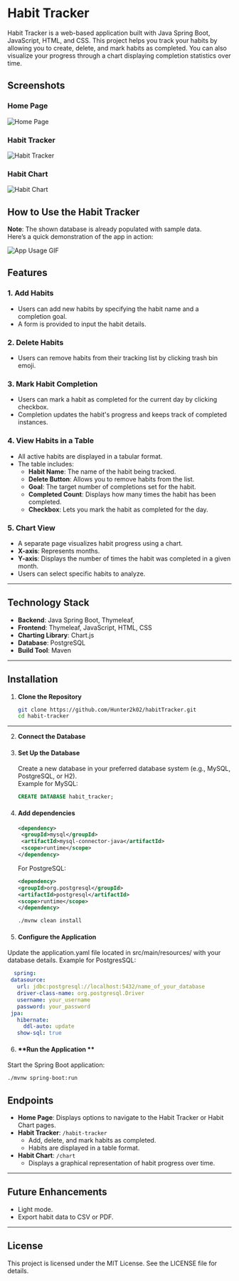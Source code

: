 
# Habit Tracker

Habit Tracker is a web-based application built with Java Spring Boot, JavaScript, HTML, and CSS.
This project helps you track your habits by allowing you to create, delete, and mark habits as completed.
You can also visualize your progress through a chart displaying completion statistics over time.

## Screenshots

### Home Page
![Home Page](./screenshots/home.png)

### Habit Tracker
![Habit Tracker](./screenshots/table.png)

### Habit Chart
![Habit Chart](./screenshots/chart.png)

## How to Use the Habit Tracker
**Note**: The shown database is already populated with sample data.
<br>Here’s a quick demonstration of the app in action:

![App Usage GIF](./screenshots/app-usage.gif)

## Features

### 1. **Add Habits**
   - Users can add new habits by specifying the habit name and a completion goal.
   - A form is provided to input the habit details.

### 2. **Delete Habits**
   - Users can remove habits from their tracking list by clicking trash bin emoji.

### 3. **Mark Habit Completion**
   - Users can mark a habit as completed for the current day by clicking checkbox.
   - Completion updates the habit's progress and keeps track of completed instances.

### 4. **View Habits in a Table**
   - All active habits are displayed in a tabular format.
   - The table includes:
     - **Habit Name**: The name of the habit being tracked.
     - **Delete Button**: Allows you to remove habits from the list.
     - **Goal**: The target number of completions set for the habit.
     - **Completed Count**: Displays how many times the habit has been completed.
     - **Checkbox**: Lets you mark the habit as completed for the day.

### 5. **Chart View**
   - A separate page visualizes habit progress using a chart.
   - **X-axis**: Represents months.
   - **Y-axis**: Displays the number of times the habit was completed in a given month.
   - Users can select specific habits to analyze.

---

## Technology Stack

- **Backend**: Java Spring Boot, Thymeleaf, 
- **Frontend**: Thymeleaf, JavaScript, HTML, CSS
- **Charting Library**: Chart.js
- **Database**: PostgreSQL
- **Build Tool**: Maven 

---

## Installation


1. **Clone the Repository**
   ```bash
   git clone https://github.com/Hunter2k02/habitTracker.git
   cd habit-tracker
   ```

---
2. **Connect the Database**

3. #### **Set Up the Database**  
   Create a new database in your preferred database system (e.g., MySQL, PostgreSQL, or H2).  
   Example for MySQL:  
   ```sql
   CREATE DATABASE habit_tracker;
   ```
4. #### **Add dependencies**
   ```xml
   <dependency>
    <groupId>mysql</groupId>
    <artifactId>mysql-connector-java</artifactId>
    <scope>runtime</scope>
   </dependency>
   ```
   For PostgreSQL:
    ```xml
   <dependency>
   <groupId>org.postgresql</groupId>
   <artifactId>postgresql</artifactId>
   <scope>runtime</scope>
   </dependency>
   ```

   ```bash
   ./mvnw clean install 
   ```
5. #### **Configure the Application**
Update the application.yaml file located in src/main/resources/ with your database details.
Example for PostgresSQL:

 ```yaml
   spring:
  datasource:
    url: jdbc:postgresql://localhost:5432/name_of_your_database
    driver-class-name: org.postgresql.Driver
    username: your_username
    password: your_password
  jpa:
    hibernate:
      ddl-auto: update
    show-sql: true

   ```

6. #### **Run the Application **
Start the Spring Boot application: 
   ```bash
   ./mvnw spring-boot:run
   ```

## Endpoints

- **Home Page**: Displays options to navigate to the Habit Tracker or Habit Chart pages.
- **Habit Tracker**: `/habit-tracker`
  - Add, delete, and mark habits as completed.
  - Habits are displayed in a table format.
- **Habit Chart**: `/chart`
  - Displays a graphical representation of habit progress over time.

---

## Future Enhancements

- Light mode.
- Export habit data to CSV or PDF.
---

## License

This project is licensed under the MIT License. See the LICENSE file for details.
